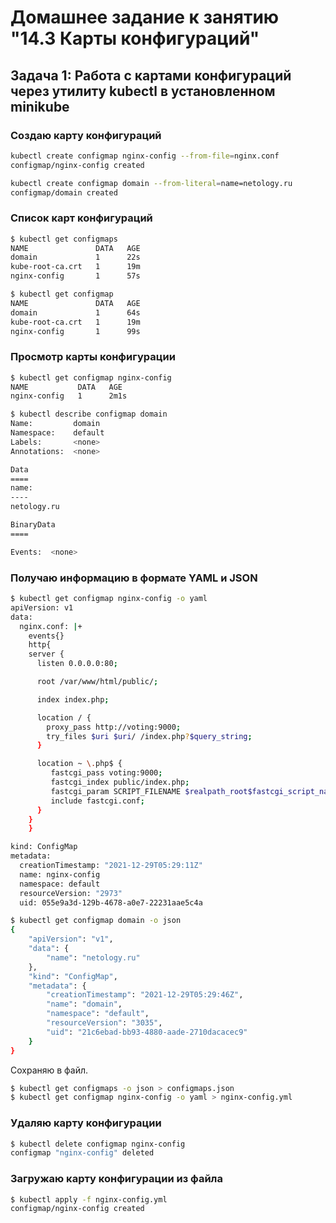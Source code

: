 # Домашнее задание к занятию "14.3 Карты конфигураций"

## Задача 1: Работа с картами конфигураций через утилиту kubectl в установленном minikube

### Cоздаю карту конфигураций
```bash
kubectl create configmap nginx-config --from-file=nginx.conf
configmap/nginx-config created
```
```bash
kubectl create configmap domain --from-literal=name=netology.ru
configmap/domain created
```

### Список карт конфигураций

```bash
$ kubectl get configmaps
NAME               DATA   AGE
domain             1      22s
kube-root-ca.crt   1      19m
nginx-config       1      57s
```
```bash
$ kubectl get configmap
NAME               DATA   AGE
domain             1      64s
kube-root-ca.crt   1      19m
nginx-config       1      99s
```

### Просмотр карты конфигурации

```bash
$ kubectl get configmap nginx-config
NAME           DATA   AGE
nginx-config   1      2m1s

$ kubectl describe configmap domain
Name:         domain
Namespace:    default
Labels:       <none>
Annotations:  <none>

Data
====
name:
----
netology.ru

BinaryData
====

Events:  <none>

```

### Получаю информацию в формате YAML и JSON

```bash
$ kubectl get configmap nginx-config -o yaml
apiVersion: v1
data:
  nginx.conf: |+
    events{}
    http{
    server {
      listen 0.0.0.0:80;

      root /var/www/html/public/;

      index index.php;

      location / {
        proxy_pass http://voting:9000;
        try_files $uri $uri/ /index.php?$query_string;
      }

      location ~ \.php$ {
         fastcgi_pass voting:9000;
         fastcgi_index public/index.php;
         fastcgi_param SCRIPT_FILENAME $realpath_root$fastcgi_script_name;
         include fastcgi.conf;
      }
    }
    }

kind: ConfigMap
metadata:
  creationTimestamp: "2021-12-29T05:29:11Z"
  name: nginx-config
  namespace: default
  resourceVersion: "2973"
  uid: 055e9a3d-129b-4678-a0e7-22231aae5c4a
```
```bash
$ kubectl get configmap domain -o json
{
    "apiVersion": "v1",
    "data": {
        "name": "netology.ru"
    },
    "kind": "ConfigMap",
    "metadata": {
        "creationTimestamp": "2021-12-29T05:29:46Z",
        "name": "domain",
        "namespace": "default",
        "resourceVersion": "3035",
        "uid": "21c6ebad-bb93-4880-aade-2710dacacec9"
    }
}

```

Сохраняю в файл.

```bash
$ kubectl get configmaps -o json > configmaps.json
$ kubectl get configmap nginx-config -o yaml > nginx-config.yml
```

### Удаляю карту конфигурации

```bash
$ kubectl delete configmap nginx-config
configmap "nginx-config" deleted
```

### Загружаю карту конфигурации из файла

```bash
$ kubectl apply -f nginx-config.yml
configmap/nginx-config created

```
